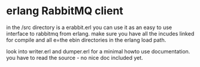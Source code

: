 erlang RabbitMQ client
======================

in the /src directory is a erabbit.erl you can use it as an easy to use
interface to rabbitmq from erlang. make sure you have all the incudes
linked for compile and all e=the ebin directories in the erlang load
path.

look into writer.erl and dumper.erl for a minimal howto use
documentation. you have to read the source - no nice doc included yet.
